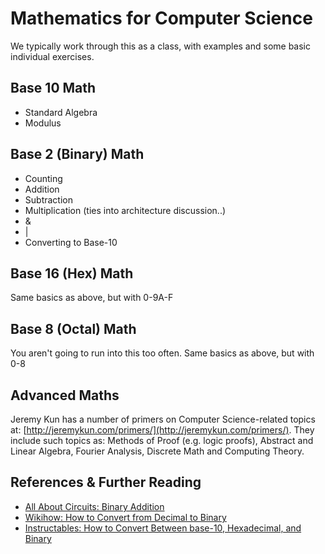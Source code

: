 # Mathematics for Computer Science

We typically work through this as a class, with examples and some basic individual exercises.

## Base 10 Math

* Standard Algebra
* Modulus

## Base 2 (Binary) Math

* Counting
* Addition
* Subtraction
* Multiplication (ties into architecture discussion..)
* &
* |
* Converting to Base-10

## Base 16 (Hex) Math

Same basics as above, but with 0-9A-F

## Base 8 (Octal) Math

You aren't going to run into this too often.
Same basics as above, but with 0-8

## Advanced Maths

Jeremy Kun has a number of primers on Computer Science-related topics at: [http://jeremykun.com/primers/](http://jeremykun.com/primers/).  They include such topics as:  Methods of Proof (e.g. logic proofs), Abstract and Linear Algebra, Fourier Analysis, Discrete Math and Computing Theory.

## References & Further Reading

* [All About Circuits: Binary Addition](http://www.allaboutcircuits.com/vol_4/chpt_2/2.html)
* [Wikihow: How to Convert from Decimal to Binary](http://www.wikihow.com/Convert-from-Decimal-to-Binary)
* [Instructables: How to Convert Between base-10, Hexadecimal, and Binary](http://www.instructables.com/id/How-to-Convert-Between-base-10-Hexadecimal-and-B/)
